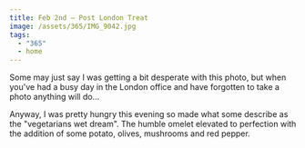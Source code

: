 ```yaml
---
title: Feb 2nd — Post London Treat
image: /assets/365/IMG_9042.jpg
tags:
  - "365"
  - home
---
```

Some may just say I was getting a bit desperate with this photo, but when you've had a busy day in the London office and have forgotten to take a photo anything will do...

Anyway, I was pretty hungry this evening so made what some describe as the "vegetarians wet dream". The humble omelet elevated to perfection with the addition of some potato, olives, mushrooms and red pepper. 